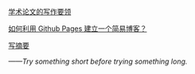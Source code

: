 
[学术论文的写作要领](https://zshene.github.io/Summary/学术论文的写作要领)<br>

[如何利用 Github Pages 建立一个简易博客？](https://zshene.github.io/Summary/建博客)<br>

[写摘要](https://zshene.github.io/Summary/写摘要)<br>



*——Try something short before trying something long.*
